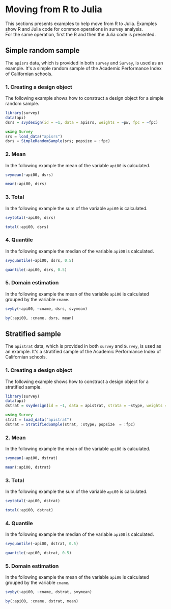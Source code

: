 # Moving from R to Julia
This sections presents examples to help move from R to Julia. Examples show R and Julia code for common operations in survey analysis. <br>
For the same operation, first the R and then the Julia code is presented. 

## Simple random sample

The `apisrs` data, which is provided in both `survey` and `Survey`, is used as an example. It's a simple random sample of the Academic Performance Index of Californian schools.

### 1. Creating a design object
The following example shows how to construct a design object for a simple random sample. 

```R
library(survey)
data(api)
dsrs = svydesign(id = ~1, data = apisrs, weights = ~pw, fpc = ~fpc)
```

```julia
using Survey
srs = load_data("apisrs")
dsrs = SimpleRandomSample(srs; popsize = :fpc)
```

### 2. Mean
In the following example the mean of the variable `api00` is calculated. 

```R
svymean(~api00, dsrs)
```
```julia
mean(:api00, dsrs)
```

### 3. Total
In the following example the sum of the variable `api00` is calculated. 

```R
svytotal(~api00, dsrs)
```
```julia
total(:api00, dsrs)
```

### 4. Quantile
In the following example the median of the variable `api00` is calculated.
```R
svyquantile(~api00, dsrs, 0.5)
```
```julia
quantile(:api00, dsrs, 0.5)
```

### 5. Domain estimation
In the following example the mean of the variable `api00` is calculated grouped by the variable `cname`. 

```R
svyby(~api00, ~cname, dsrs, svymean)
```

```julia
by(:api00, :cname, dsrs, mean)
```

## Stratified sample

The `apistrat` data, which is provided in both `survey` and `Survey`, is used as an example. It's a stratified sample of the Academic Performance Index of Californian schools.

### 1. Creating a design object
The following example shows how to construct a design object for a stratified sample. 

```R
library(survey)
data(api)
dstrat = svydesign(id = ~1, data = apistrat, strata = ~stype, weights = ~pw, fpc = ~fpc)
```

```julia
using Survey
strat = load_data("apistrat")
dstrat = StratifiedSample(strat, :stype; popsize  = :fpc)
```

### 2. Mean
In the following example the mean of the variable `api00` is calculated. 

```R
svymean(~api00, dstrat)
```
```julia
mean(:api00, dstrat)
```

### 3. Total
In the following example the sum of the variable `api00` is calculated. 

```R
svytotal(~api00, dstrat)
```
```julia
total(:api00, dstrat)
```

### 4. Quantile
In the following example the median of the variable `api00` is calculated.
```R
svyquantile(~api00, dstrat, 0.5)
```
```julia
quantile(:api00, dstrat, 0.5)
```

### 5. Domain estimation
In the following example the mean of the variable `api00` is calculated grouped by the variable `cname`. 

```R
svyby(~api00, ~cname, dstrat, svymean)
```

```julia
by(:api00, :cname, dstrat, mean)
```
